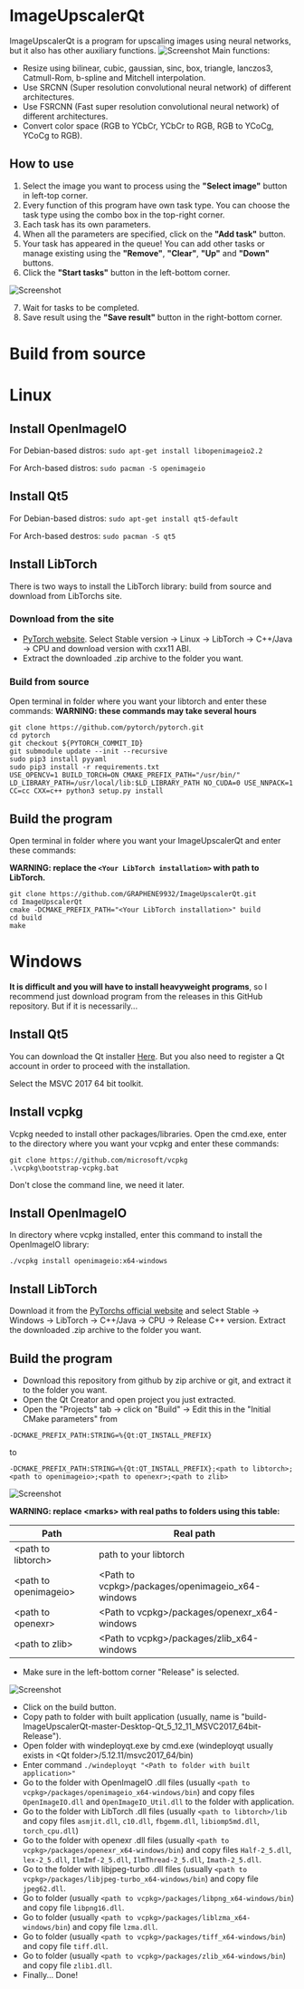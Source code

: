 # ImageUpscalerQt
ImageUpscalerQt is a program for upscaling images using neural networks, but it also has other auxiliary functions.
![Screenshot](https://i.imgur.com/Km588DX.png)
Main functions:

* Resize using bilinear, cubic, gaussian, sinc, box, triangle, lanczos3, Catmull-Rom, b-spline and Mitchell interpolation.
* Use SRCNN (Super resolution convolutional neural network) of different architectures.
* Use FSRCNN (Fast super resolution convolutional neural network) of different architectures.
* Convert color space (RGB to YCbCr, YCbCr to RGB, RGB to YCoCg, YCoCg to RGB).

## How to use
1. Select the image you want to process using the **"Select image"** button in left-top corner.
2. Every function of this program have own task type. You can choose the task type using the combo box in the top-right corner.
3. Each task has its own parameters.
4. When all the parameters are specified, click on the **"Add task"** button.
5. Your task has appeared in the queue! You can add other tasks or manage existing using the **"Remove"**, **"Clear"**, **"Up"** and **"Down"** buttons.
6. Click the **"Start tasks"** button in the left-bottom corner.

![Screenshot](https://i.imgur.com/L1Wj66f.png)

7. Wait for tasks to be completed.
8. Save result using the **"Save result"** button in the right-bottom corner.

# Build from source
# Linux
## Install OpenImageIO
For Debian-based distros: `sudo apt-get install libopenimageio2.2`

For Arch-based distros: `sudo pacman -S openimageio`
## Install Qt5
For Debian-based distros: `sudo apt-get install qt5-default`

For Arch-based destros: `sudo pacman -S qt5`
## Install LibTorch
There is two ways to install the LibTorch library: build from source and download from LibTorchs site.
### Download from the site
* [PyTorch website](https://pytorch.org/get-started/locally/). Select Stable version -> Linux -> LibTorch -> C++/Java -> CPU and download version with cxx11 ABI.
* Extract the downloaded .zip archive to the folder you want.
### Build from source
Open terminal in folder where you want your libtorch and enter these commands:
**WARNING: these commands may take several hours** 
```
git clone https://github.com/pytorch/pytorch.git
cd pytorch
git checkout ${PYTORCH_COMMIT_ID}
git submodule update --init --recursive
sudo pip3 install pyyaml
sudo pip3 install -r requirements.txt
USE_OPENCV=1 BUILD_TORCH=ON CMAKE_PREFIX_PATH="/usr/bin/" LD_LIBRARY_PATH=/usr/local/lib:$LD_LIBRARY_PATH NO_CUDA=0 USE_NNPACK=1 CC=cc CXX=c++ python3 setup.py install
```
## Build the program
Open terminal in folder where you want your ImageUpscalerQt and enter these commands:

**WARNING: replace the `<Your LibTorch installation>` with path to LibTorch.**
```
git clone https://github.com/GRAPHENE9932/ImageUpscalerQt.git
cd ImageUpscalerQt
cmake -DCMAKE_PREFIX_PATH="<Your LibTorch installation>" build
cd build
make
```

# Windows
**It is difficult and you will have to install heavyweight programs**, so I recommend just download program from the releases in this GitHub repository. But if it is necessarily...
## Install Qt5
You can download the Qt installer [Here](https://www.qt.io/download-open-source). But you also need to register a Qt account in order to proceed with the installation.

Select the MSVC 2017 64 bit toolkit.
## Install vcpkg
Vcpkg needed to install other packages/libraries.
Open the cmd.exe, enter to the directory where you want your vcpkg and enter these commands:
```
git clone https://github.com/microsoft/vcpkg
.\vcpkg\bootstrap-vcpkg.bat
```
Don't close the command line, we need it later.
## Install OpenImageIO
In directory where vcpkg installed, enter this command to install the OpenImageIO library:
```
./vcpkg install openimageio:x64-windows
```
## Install LibTorch
Download it from the [PyTorchs official website](https://pytorch.org/get-started/locally/) and select Stable -> Windows -> LibTorch -> C++/Java -> CPU -> Release C++ version. Extract the downloaded .zip archive to the folder you want.
## Build the program
* Download this repository from github by zip archive or git, and extract it to the folder you want.
* Open the Qt Creator and open project you just extracted.
* Open the "Projects" tab -> click on "Build" -> Edit this in the "Initial CMake parameters"
from
```
-DCMAKE_PREFIX_PATH:STRING=%{Qt:QT_INSTALL_PREFIX}
```
to
```
-DCMAKE_PREFIX_PATH:STRING=%{Qt:QT_INSTALL_PREFIX};<path to libtorch>;<path to openimageio>;<path to openexr>;<path to zlib>
```
![Screenshot](https://i.imgur.com/OrARcD9.png)

**WARNING: replace \<marks\> with real paths to folders using this table:**

|Path|Real path|
|----|---------|
|\<path to libtorch\>|path to your libtorch|
|\<path to openimageio\>|\<Path to vcpkg\>/packages/openimageio_x64-windows|
|\<path to openexr\>|\<Path to vcpkg\>/packages/openexr_x64-windows|
|\<path to zlib\>|\<Path to vcpkg\>/packages/zlib_x64-windows|

* Make sure in the left-bottom corner "Release" is selected.

![Screenshot](https://i.imgur.com/HdVLbaS.png)
* Click on the build button.
* Copy path to folder with built application (usually, name is "build-ImageUpscalerQt-master-Desktop-Qt_5_12_11_MSVC2017_64bit-Release").
* Open folder with windeployqt.exe by cmd.exe (windeployqt usually exists in \<Qt folder\>/5.12.11/msvc2017_64/bin)
* Enter command `./windeployqt "<Path to folder with built application>"`
* Go to the folder with OpenImageIO .dll files (usually `<path to vcpkg>/packages/openimageio_x64-windows/bin`) and copy files `OpenImageIO.dll` and `OpenImageIO_Util.dll` to the folder with application.
* Go to the folder with LibTorch .dll files (usually `<path to libtorch>/lib` and copy files `asmjit.dll`, `c10.dll`, `fbgemm.dll`, `libiomp5md.dll`, `torch_cpu.dll`)
* Go to the folder with openexr .dll files (usually `<path to vcpkg>/packages/openexr_x64-windows/bin`) and copy files `Half-2_5.dll`, `lex-2_5.dll`, `IlmImf-2_5.dll`, `IlmThread-2_5.dll`, `Imath-2_5.dll`.
* Go to the folder with libjpeg-turbo .dll files (usually `<path to vcpkg>/packages/libjpeg-turbo_x64-windows/bin`) and copy file `jpeg62.dll`.
* Go to folder (usually `<path to vcpkg>/packages/libpng_x64-windows/bin`) and copy file `libpng16.dll`.
* Go to folder (usually `<path to vcpkg>/packages/liblzma_x64-windows/bin`) and copy file `lzma.dll`.
* Go to folder (usually `<path to vcpkg>/packages/tiff_x64-windows/bin`) and copy file `tiff.dll`.
* Go to folder (usually `<path to vcpkg>/packages/zlib_x64-windows/bin`) and copy file `zlib1.dll`.
* Finally... Done!